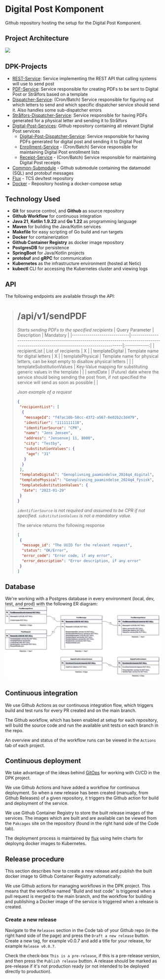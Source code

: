 # Digital Post Komponent
Github repository hosting the setup for the Digital Post Komponent.

## Project Architecture
[![](https://mermaid.ink/img/pako:eNqdU8GO0zAQ_RXLJ5DWTrX0sjkgtU3bBVaiSnJLevA6k9Y0sSN7AkKr_Ry-hB_DbtVtWgpa8Gky896bzPP4iUpTAY0pY6zUucIGYpKojULRkJVxSD6ZtjMaNJZ6j6kb801uhUXykJaa-DMpcivqWsn14dv1jxsrui3JZxlhpOp2DMHhoRjOtEjnWU4ysF-VhDVj5GMynRHG3oeOGwvuhJ0ViXKdQLkFe8m4TvDFZbqaxXeju1HQnBdn85zk1tdJt4G0KDK0P380tbHuOiUpVsni5Y9O-flAahykklNt8Zfasphra5qmBXydM_dFChJU90r4MVO8OUYkESgehYO3w7HIH1VAVxcXPDR2IPFhmeVnpl_Ys0XsXBxFolM8bAavDtjOhHi3NyZoDMz5L9b9P7N-H9GvgRD7NTi_xqNu0Oys0sidNFqDDKpR_QWs3qejWz7ioyj0yfJ0MnlYfE6zwXKtLxpPyEDcPx3u7UfmDjfMHYoNcJSOo1WevuOyMX0Vj8fvoiEwjBtakim9oS3YVqjKP_Kn0KOkuIUWShr7sIJa9A2WtNTPHip6NNl3LWmMtocb2neVQEiU8Ga0NK5F4-D5Fx19Szc?type=png)](https://mermaid.live/edit#pako:eNqdU8GO0zAQ_RXLJ5DWTrX0sjkgtU3bBVaiSnJLevA6k9Y0sSN7AkKr_Ry-hB_DbtVtWgpa8Gky896bzPP4iUpTAY0pY6zUucIGYpKojULRkJVxSD6ZtjMaNJZ6j6kb801uhUXykJaa-DMpcivqWsn14dv1jxsrui3JZxlhpOp2DMHhoRjOtEjnWU4ysF-VhDVj5GMynRHG3oeOGwvuhJ0ViXKdQLkFe8m4TvDFZbqaxXeju1HQnBdn85zk1tdJt4G0KDK0P380tbHuOiUpVsni5Y9O-flAahykklNt8Zfasphra5qmBXydM_dFChJU90r4MVO8OUYkESgehYO3w7HIH1VAVxcXPDR2IPFhmeVnpl_Ys0XsXBxFolM8bAavDtjOhHi3NyZoDMz5L9b9P7N-H9GvgRD7NTi_xqNu0Oys0sidNFqDDKpR_QWs3qejWz7ioyj0yfJ0MnlYfE6zwXKtLxpPyEDcPx3u7UfmDjfMHYoNcJSOo1WevuOyMX0Vj8fvoiEwjBtakim9oS3YVqjKP_Kn0KOkuIUWShr7sIJa9A2WtNTPHip6NNl3LWmMtocb2neVQEiU8Ga0NK5F4-D5Fx19Szc)

## DPK-Projects
- [REST-Service](https://github.com/trifork/dpk-rest-service): Service implementing the REST API that calling systems will use to send post
- [PDF-Service](https://github.com/trifork/dpk-pdf-service): Service responsible for creating PDFs to be sent to Digital Post or Strålfors based on a template
- [Dispatcher-Service](https://github.com/trifork/dpk-dispatcher): (Cron/Batch) Service responsible for figuring out which letters to send and which specific dispatcher service should send it. Also handles some sub-dispatcher errors
- [Strålfors-Dispatcher-Service](https://github.com/trifork/dpk-straalfors): Service responsible for having PDFs generated for a physical letter and sending it to Strålfors
- [Digital-Post-Services](https://github.com/trifork/dpk-digital-post): Github repository containing all relevant Digital Post services
  - [Digital-Post-Dispatcher-Service](https://github.com/trifork/dpk-digital-post): Service responsible for having PDFs generated for digital post and sending it to Digital Post
  - [Enrollment-Service](https://github.com/trifork/dpk-digital-post) - (Cron/Batch) Service responsible for maintaining Digital Post enrollment lists
  - [Receipt-Service](https://github.com/trifork/dpk-digital-post) - (Cron/Batch) Service responsible for maintaining Digital Post receipts
- [Common-Submodule](https://github.com/trifork/dpk-common-submodule) - Github submodule containing the datamodel (SQL) and protobuf messages
- [Flux](https://github.com/trifork/dpk-docs) - TCS dev/test repository
- [Docker](https://github.com/trifork/dpk-docker) - Repository hosting a docker-compose setup

## Technology Used
* **Git** for source control, and **Github** as source repository
* **Github Workflow** for continuous integration
* **Java 21**, **Kotlin 1.9.22** and **Go 1.22** as programming language
* **Maven** for building the Java/Kotlin services
* **Makefile** for easy scripting of Go build and run targets
* **Docker** for containerization
* **Github Container Registry** as docker image repository
* **PostgresDB** for persistence
* **SpringBoot** for Java/Kotlin projects
* **protobuf** and **gRPC** for communication
* **Kubernetes** as the infrastructure environment (hosted at Netic)
* **kubectl** CLI for accessing the Kubernetes cluster and viewing logs

## API
The following endpoints are available through the API:

> # /api/v1/sendPDF
>
> *Starts sending PDFs to the specified recipients*
> | Query Parameter             | Description                                                                                                                               | Mandatory    |
> |-----------------------------|-------------------------------------------------------------------------------------------------------------------------------------------|:------------:|
> | recipientList               | List of recipients                                                                                                                        | X            |
> | templateDigital             | Template name for digital letters                                                                                                         | X            |
> | templatePhysical            | Template name for physical letters, can be kept empty to disallow physical letters                                                        |              |
> | templateSubstitutionValues  | Key-Value mapping for substituting generic values in the template                                                                         |              |
> | sendDate                    | (Future) date where the service should being sending the post from, if not specified the service will send as soon as possible            |              |
>
> *Json example of a request*
> ```json
> {
>  "recipientList": [
>   {
>    "messageId": "f47ac10b-58cc-4372-a567-0e02b2c3d479",
>    "identifier": "1111111118",
>    "identifierSource": "CPR",
>    "name": "Jens Jensen",
>    "address": "Jensenvej 11, 8000",
>    "city": "Testby",
>    "substitutionValues": {
>     "age": "31"    
>    }
>   }
>  ],
>  "templateDigital": "Genoplivning_paamindelse_2024q4_digital",
>  "templatePhysical": "Genoplivning_paamindelse_2024q4_fysisk",
>  "templateSubstitutionValues": {
>   "date": "2023-01-29"    
>  } 
> }
> ```
> *`identifierSource` is not required and assumed to be CPR if not specified. `substitutionValues` is not a mandatory value.*
>
> The service returns the following response
> ```json
> [
>  {
>   "message_id": "The UUID for the relevant request",
>   "status": "OK/Error",
>   "error_code": "Error code, if any error",
>   "error_description": "Error description, if any error"
>  }
> ]
> ```

## Database
We're working with a Postgres database in every environment (local, dev, test, and prod) with the following ER diagram:
![dpk_db.png not found!](assets/dpk_db.png "ER Diagram")

## Continuous integration

We use Github Actions as our continuous integration flow, which triggers build and test runs for every PR created and on the main branch.

The Github workflow, which has been enabled at setup for each repository, will build the source code and run the available unit tests on each branch in the repo.

An overview and status of the workflow runs can be viewed in the `Actions` tab of each project.

## Continuous deployment

We take advantage of the ideas behind [GitOps](https://www.gitops.tech/) for working with CI/CD in the DPK project. 

We use Github Actions and have added a workflow for continuous deployment. So when a new release has been created (manually, from Github Releases) of a given repository, it triggers the Github action for build and deployment of the service.

We use Github Container Registry to store the built release images of the services. The images which are built and are available can be viewed from the `Pakcages` site on the repository (found in the right hand side of the Code tab).

The deployment process is maintained by [flux](https://fluxcd.io/) using helm charts for deployng docker images to Kubernetes.

## Release procedure

This section describes how to create a new release and publish the built docker image to Github Container Registry automatically:

We use Github actions for managing workflows in the DPK project. This means that the workflow named "Build and test code" is triggered when a pull request is merged to the main branch, and the workflow for building and publishing a Docker image of the service is triggered when a release is created.

### Create a new release

Navigate to the `Releases` section in the Code tab of your Github repo (in the right hand side of the page) and press the `Draft a new release` button. Create a new tag, for example v0.0.7 and add a title for your release, for example `Release v0.0.7`.

Check the check-box `This is a pre-release`, if this is a pre-release version, and then press the `Publish release` button. A release should be marked as pre-release if it's not production ready (or not intended to be deployed directly to production).
